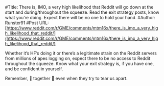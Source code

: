 #Title: There is, IMO, a very high likelihood that Reddit will go down at the start and during/throughout the squeeze. Read the exit strategy posts, know what you’re doing. Expect there will be no one to hold your hand.
#Author: Runster91
#Post URL: [https://www.reddit.com/r/GME/comments/mtm16x/there_is_imo_a_very_high_likelihood_that_reddit/](https://www.reddit.com/r/GME/comments/mtm16x/there_is_imo_a_very_high_likelihood_that_reddit/)


Whether it’s HF’s doing it or there’s a legitimate strain on the Reddit servers from millions of apes logging on, expect there to be no access to Reddit throughout the squeeze. Know what your exit strategy is, if you have one, and be confident in yourself. 

Remember, 🦍 together 💪 even when they try to tear us apart.